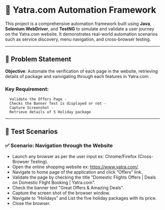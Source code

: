 # 🚗 Yatra.com Automation Framework

This project is a comprehensive automation framework built using **Java**, **Selenium WebDriver**, and **TestNG** to simulate and validate a user journey on the Yatra.com website. It demonstrates real-world automation scenarios such as service discovery, menu navigation, and cross-browser testing.

---

## 🎯 Problem Statement

**Objective**: Automate the verification of each page in the website, retrieving details of package and vanvigating through each features in Yatra.com .

### Key Requirement:
 
      Validate the Offers Page - 
      Checks the Banner Text is displayed or not - 
      Capture Screenshot - 
      Retrieve details of 5 Holiday package
---

## 🧪 Test Scenarios

### ✅ Scenario: Navigation through the Website
- Launch any browser as per the user input ex: Chrome/Firefox (Cross-Browser Testing).
- Open the online shopping website ex: https://www.yatra.com/.
- Navigate to home page of the application and click “Offers” link.
- Validate the page by checking the title "Domestic Flights Offers | Deals on Domestic Flight Booking | Yatra.com".
- Check the banner text "Great Offers & Amazing Deals".
- Capture the screen shot of the browser window.
- Navigate to “Holidays” and List the five holiday packages with its price.
- Close the browser.

